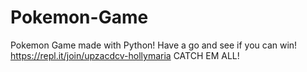 # Pokemon-Game

Pokemon Game made with Python! Have a go and see if you can win! https://repl.it/join/upzacdcv-hollymaria CATCH EM ALL!
